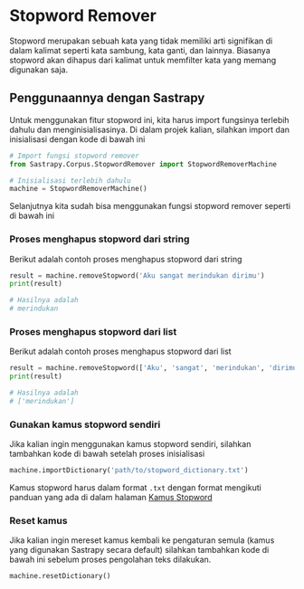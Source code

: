 # Stopword Remover
Stopword merupakan sebuah kata yang tidak memiliki arti signifikan di dalam kalimat seperti kata sambung, kata ganti, dan lainnya. Biasanya stopword akan dihapus dari kalimat untuk memfilter kata yang memang digunakan saja. 

## Penggunaannya dengan Sastrapy
Untuk menggunakan fitur stopword ini, kita harus import fungsinya terlebih dahulu dan menginisialisasinya. Di dalam projek kalian, silahkan import dan inisialisasi dengan kode di bawah ini
```python
# Import fungsi stopword remover
from Sastrapy.Corpus.StopwordRemover import StopwordRemoverMachine

# Inisialisasi terlebih dahulu
machine = StopwordRemoverMachine()
```
Selanjutnya kita sudah bisa menggunakan fungsi stopword remover seperti di bawah ini

### Proses menghapus stopword dari string
Berikut adalah contoh proses menghapus stopword dari string
```python
result = machine.removeStopword('Aku sangat merindukan dirimu')
print(result) 

# Hasilnya adalah
# merindukan
```

### Proses menghapus stopword dari list
Berikut adalah contoh proses menghapus stopword dari list
```python
result = machine.removeStopword(['Aku', 'sangat', 'merindukan', 'dirimu'])
print(result) 

# Hasilnya adalah
# ['merindukan']
```

### Gunakan kamus stopword sendiri
Jika kalian ingin menggunakan kamus stopword sendiri, silahkan tambahkan kode di bawah setelah proses inisialisasi
```python
machine.importDictionary('path/to/stopword_dictionary.txt')
```
Kamus stopword harus dalam format `.txt` dengan format mengikuti panduan yang ada di dalam halaman [Kamus Stopword](/dictionary/stopword.md)

### Reset kamus
Jika kalian ingin mereset kamus kembali ke pengaturan semula (kamus yang digunakan Sastrapy secara default) silahkan tambahkan kode di bawah ini sebelum proses pengolahan teks dilakukan.
```python
machine.resetDictionary()
```
